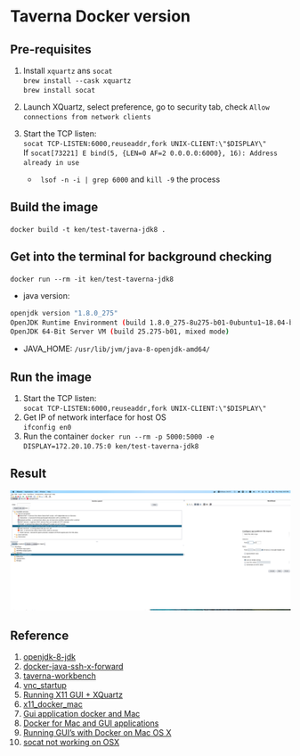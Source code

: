 # Taverna Docker version

## Pre-requisites
1. Install `xquartz` ans `socat`  
`brew install --cask xquartz`  
`brew install socat`

2. Launch XQuartz, select preference, go to security tab, check `Allow connections from network clients`  
3. Start the TCP listen:  
`socat TCP-LISTEN:6000,reuseaddr,fork UNIX-CLIENT:\"$DISPLAY\"`  
If `socat[73221] E bind(5, {LEN=0 AF=2 0.0.0.0:6000}, 16): Address already in use`
    - ` lsof -n -i | grep 6000` and `kill -9` the process  
    
## Build the image  
`docker build -t ken/test-taverna-jdk8 .`

## Get into the terminal for background checking
`docker run --rm -it ken/test-taverna-jdk8`  
- java version: 
```bash
openjdk version "1.8.0_275"
OpenJDK Runtime Environment (build 1.8.0_275-8u275-b01-0ubuntu1~18.04-b01)
OpenJDK 64-Bit Server VM (build 25.275-b01, mixed mode)

```
- JAVA_HOME: `/usr/lib/jvm/java-8-openjdk-amd64/`  


## Run the image
1. Start the TCP listen:  
`socat TCP-LISTEN:6000,reuseaddr,fork UNIX-CLIENT:\"$DISPLAY\"`  
2. Get IP of network interface for host OS  
`ifconfig en0`  
3. Run the container 
`docker run --rm -p 5000:5000 -e DISPLAY=172.20.10.75:0 ken/test-taverna-jdk8`

## Result
![img.png](screenshot.png)

## Reference
1. [openjdk-8-jdk](https://hub.docker.com/r/picoded/ubuntu-openjdk-8-jdk/dockerfile/)
2. [docker-java-ssh-x-forward](https://github.com/Pozo/docker-java-ssh-x-forward)
3. [taverna-workbench](https://github.com/mohsensoori/taverna-workbench)
4. [vnc_startup](https://github.com/ConSol/docker-headless-vnc-container/blob/master/src/common/scripts/vnc_startup.sh)
5. [Running X11 GUI + XQuartz](https://gist.github.com/dahlia/4e8dc41ff29a86d08790589ca6f66174)
6. [x11_docker_mac](https://gist.github.com/cschiewek/246a244ba23da8b9f0e7b11a68bf3285)
7. [Gui application docker and Mac](https://sourabhbajaj.com/blog/2017/02/07/gui-applications-docker-mac/)
8. [Docker for Mac and GUI applications](https://fredrikaverpil.github.io/2016/07/31/docker-for-mac-and-gui-applications/)
9. [Running GUI’s with Docker on Mac OS X](https://cntnr.io/running-guis-with-docker-on-mac-os-x-a14df6a76efc)
10. [socat not working on OSX](https://bitsanddragons.wordpress.com/2020/06/05/address-already-in-use-socat-not-working-on-osx/)
